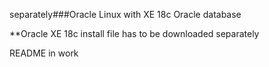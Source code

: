 separately###Oracle Linux with XE 18c Oracle database

**Oracle XE 18c install file has to be downloaded separately

README in work
